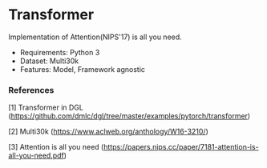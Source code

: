 # Transformer
Implementation of Attention(NIPS'17) is all you need.

* Requirements: Python 3
* Dataset: Multi30k
* Features: Model, Framework agnostic

### References
[1] Transformer in DGL (https://github.com/dmlc/dgl/tree/master/examples/pytorch/transformer)

[2] Multi30k (https://www.aclweb.org/anthology/W16-3210/)

[3] Attention is all you need (https://papers.nips.cc/paper/7181-attention-is-all-you-need.pdf)
